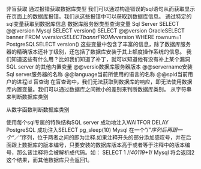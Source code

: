 非盲获取
通过报错获取数据库类型
我们可以通过构造错误的sql语句从而获取显示在页面上的数据库报错。我们从这些报错中可以获取到数据库信息。
通过特定的sql变量获取到数据库信息
    数据库服务器类型查询变量
Sql Server    SELECT @@version
Mysql  SELECT version()
SELECT @@version
OracleSELECT banner FROM v$version
SELECT bannr FROM v$version WHERE rownum=1
PostgreSQLSELECT version()
这些变量中包含了丰富的信息，除了数据库服务器的精确版本还补丁级别，还包括了数据库安装于其上额度操作系统的信息。
我们知道这些有什么用？比如我们知道了补丁，就可以知道他有没有补上某个漏洞
SQL server 的其他内置变量
@@versio数据库服务器版本
@@servername安装Sql server服务器的名称
@@language当前所使用的语言的名称
@@spid当前用户的进程id
盲查询
在盲查询中，我们无法获取到数据库的响应，即无法使用数据库内置变量。我们可以通过数据库之间微小的差别来判断数据库类别。
从字符串来判断数据库类别

从数字函数判断数据库类别

使用每个sql专属的特殊结构SQL server
成功地注入WAITFOR DELAY
PostgreSQL
成功注入SELECT pg_sleep(10)
Mysql
在一个“/*”序列后再跟一个“*／”序列，位于两者之间的即为注释.如果注释开头的部分添加感叹号，并在后面跟上数据库的版本编号，只要安装的数据库版本高于或者等于注释中的版本编号，那么该注释将会被解析成代码。如：
SELECT 1 /*!40119+1*/
Mysql 将会返回2这个结果，而其他数据库只会返回1。